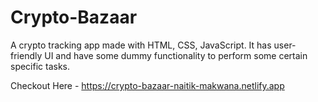 # Crypto-Bazaar
A crypto tracking app made with HTML, CSS, JavaScript. It has user-friendly UI and have some dummy functionality to perform some certain specific tasks.

Checkout Here - https://crypto-bazaar-naitik-makwana.netlify.app
